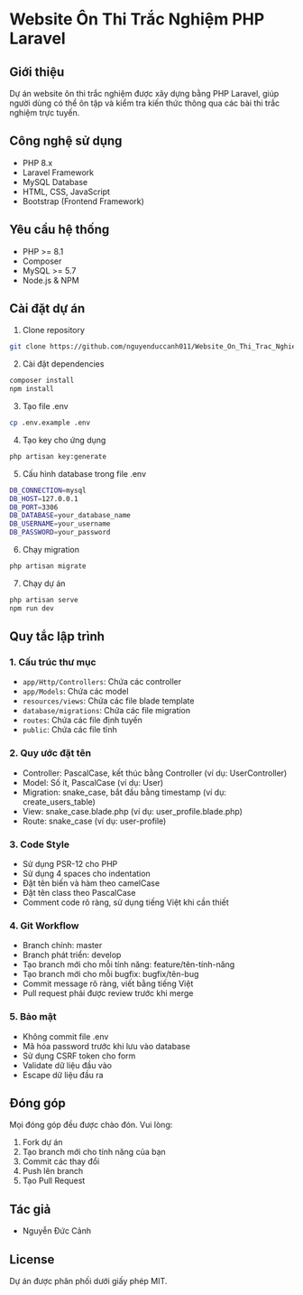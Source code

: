 # Website Ôn Thi Trắc Nghiệm PHP Laravel

## Giới thiệu
Dự án website ôn thi trắc nghiệm được xây dựng bằng PHP Laravel, giúp người dùng có thể ôn tập và kiểm tra kiến thức thông qua các bài thi trắc nghiệm trực tuyến.

## Công nghệ sử dụng
- PHP 8.x
- Laravel Framework
- MySQL Database
- HTML, CSS, JavaScript
- Bootstrap (Frontend Framework)

## Yêu cầu hệ thống
- PHP >= 8.1
- Composer
- MySQL >= 5.7
- Node.js & NPM

## Cài đặt dự án
1. Clone repository
```bash
git clone https://github.com/nguyenduccanh011/Website_On_Thi_Trac_Nghiem_PHP_Lavarel.git
```

2. Cài đặt dependencies
```bash
composer install
npm install
```

3. Tạo file .env
```bash
cp .env.example .env
```

4. Tạo key cho ứng dụng
```bash
php artisan key:generate
```

5. Cấu hình database trong file .env
```bash
DB_CONNECTION=mysql
DB_HOST=127.0.0.1
DB_PORT=3306
DB_DATABASE=your_database_name
DB_USERNAME=your_username
DB_PASSWORD=your_password
```

6. Chạy migration
```bash
php artisan migrate
```

7. Chạy dự án
```bash
php artisan serve
npm run dev
```

## Quy tắc lập trình

### 1. Cấu trúc thư mục
- `app/Http/Controllers`: Chứa các controller
- `app/Models`: Chứa các model
- `resources/views`: Chứa các file blade template
- `database/migrations`: Chứa các file migration
- `routes`: Chứa các file định tuyến
- `public`: Chứa các file tĩnh

### 2. Quy ước đặt tên
- Controller: PascalCase, kết thúc bằng Controller (ví dụ: UserController)
- Model: Số ít, PascalCase (ví dụ: User)
- Migration: snake_case, bắt đầu bằng timestamp (ví dụ: create_users_table)
- View: snake_case.blade.php (ví dụ: user_profile.blade.php)
- Route: snake_case (ví dụ: user-profile)

### 3. Code Style
- Sử dụng PSR-12 cho PHP
- Sử dụng 4 spaces cho indentation
- Đặt tên biến và hàm theo camelCase
- Đặt tên class theo PascalCase
- Comment code rõ ràng, sử dụng tiếng Việt khi cần thiết

### 4. Git Workflow
- Branch chính: master
- Branch phát triển: develop
- Tạo branch mới cho mỗi tính năng: feature/tên-tính-năng
- Tạo branch mới cho mỗi bugfix: bugfix/tên-bug
- Commit message rõ ràng, viết bằng tiếng Việt
- Pull request phải được review trước khi merge

### 5. Bảo mật
- Không commit file .env
- Mã hóa password trước khi lưu vào database
- Sử dụng CSRF token cho form
- Validate dữ liệu đầu vào
- Escape dữ liệu đầu ra

## Đóng góp
Mọi đóng góp đều được chào đón. Vui lòng:
1. Fork dự án
2. Tạo branch mới cho tính năng của bạn
3. Commit các thay đổi
4. Push lên branch
5. Tạo Pull Request

## Tác giả
- Nguyễn Đức Cảnh

## License
Dự án được phân phối dưới giấy phép MIT.

